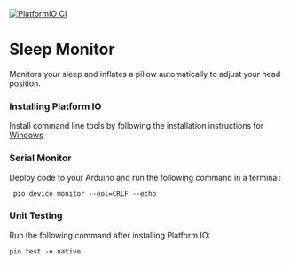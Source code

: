 [![PlatformIO CI](https://github.com/matthewturner/sleep-monitor/actions/workflows/platformio.yml/badge.svg)](https://github.com/matthewturner/sleep-monitor/actions/workflows/platformio.yml)

# Sleep Monitor

Monitors your sleep and inflates a pillow automatically to adjust your head position.

### Installing Platform IO

Install command line tools by following the installation instructions for [Windows](https://docs.platformio.org/en/latest/core/installation.html#windows)

### Serial Monitor

Deploy code to your Arduino and run the following command in a terminal:

```
 pio device monitor --eol=CRLF --echo
```

### Unit Testing

Run the following command after installing Platform IO:
```
pio test -e native
```
